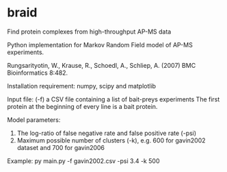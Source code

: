 # braid
Find protein complexes from high-throughput AP-MS data

Python implementation for Markov Random Field model of AP-MS experiments.

Rungsarityotin, W., Krause, R., Schoedl, A., Schliep, A. (2007) BMC Bioinformatics 8:482.

Installation requirement: numpy, scipy and matplotlib

Input file: (-f) a CSV file containing a list of bait-preys experiments
The first protein at the beginning of every line is a bait protein.
   
Model parameters:
 1. The log-ratio of false negative rate and false positive rate (-psi)
 2. Maximum possible number of clusters (-k), e.g. 600 for gavin2002 dataset and 700 for gavin2006

Example:
py main.py -f gavin2002.csv -psi 3.4 -k 500
